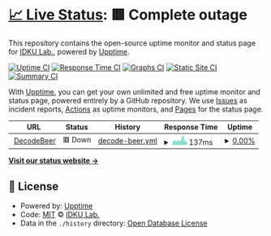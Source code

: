 # [📈 Live Status](https://status.idkulab.com): <!--live status--> **🟥 Complete outage**

This repository contains the open-source uptime monitor and status page for [IDKU Lab.](idkulab.com), powered by [Upptime](https://github.com/upptime/upptime).

[![Uptime CI](https://github.com/idkulab/upptime/workflows/Uptime%20CI/badge.svg)](https://github.com/idkulab/upptime/actions?query=workflow%3A%22Uptime+CI%22)
[![Response Time CI](https://github.com/idkulab/upptime/workflows/Response%20Time%20CI/badge.svg)](https://github.com/idkulab/upptime/actions?query=workflow%3A%22Response+Time+CI%22)
[![Graphs CI](https://github.com/idkulab/upptime/workflows/Graphs%20CI/badge.svg)](https://github.com/idkulab/upptime/actions?query=workflow%3A%22Graphs+CI%22)
[![Static Site CI](https://github.com/idkulab/upptime/workflows/Static%20Site%20CI/badge.svg)](https://github.com/idkulab/upptime/actions?query=workflow%3A%22Static+Site+CI%22)
[![Summary CI](https://github.com/idkulab/upptime/workflows/Summary%20CI/badge.svg)](https://github.com/idkulab/upptime/actions?query=workflow%3A%22Summary+CI%22)

With [Upptime](https://upptime.js.org), you can get your own unlimited and free uptime monitor and status page, powered entirely by a GitHub repository. We use [Issues](https://github.com/idkulab/upptime/issues) as incident reports, [Actions](https://github.com/idkulab/upptime/actions) as uptime monitors, and [Pages](https://status.idkulab.com) for the status page.

<!--start: status pages-->
<!-- This summary is generated by Upptime (https://github.com/upptime/upptime) -->
<!-- Do not edit this manually, your changes will be overwritten -->
<!-- prettier-ignore -->
| URL | Status | History | Response Time | Uptime |
| --- | ------ | ------- | ------------- | ------ |
| <img alt="" src="https://icons.duckduckgo.com/ip3/decodebeer.com.ico" height="13"> [DecodeBeer](https://decodebeer.com) | 🟥 Down | [decode-beer.yml](https://github.com/idkulab/upptime/commits/HEAD/history/decode-beer.yml) | <details><summary><img alt="Response time graph" src="./graphs/decode-beer/response-time-week.png" height="20"> 137ms</summary><br><a href="https://status.idkulab.com/history/decode-beer"><img alt="Response time 131" src="https://img.shields.io/endpoint?url=https%3A%2F%2Fraw.githubusercontent.com%2Fidkulab%2Fupptime%2FHEAD%2Fapi%2Fdecode-beer%2Fresponse-time.json"></a><br><a href="https://status.idkulab.com/history/decode-beer"><img alt="24-hour response time 105" src="https://img.shields.io/endpoint?url=https%3A%2F%2Fraw.githubusercontent.com%2Fidkulab%2Fupptime%2FHEAD%2Fapi%2Fdecode-beer%2Fresponse-time-day.json"></a><br><a href="https://status.idkulab.com/history/decode-beer"><img alt="7-day response time 137" src="https://img.shields.io/endpoint?url=https%3A%2F%2Fraw.githubusercontent.com%2Fidkulab%2Fupptime%2FHEAD%2Fapi%2Fdecode-beer%2Fresponse-time-week.json"></a><br><a href="https://status.idkulab.com/history/decode-beer"><img alt="30-day response time 125" src="https://img.shields.io/endpoint?url=https%3A%2F%2Fraw.githubusercontent.com%2Fidkulab%2Fupptime%2FHEAD%2Fapi%2Fdecode-beer%2Fresponse-time-month.json"></a><br><a href="https://status.idkulab.com/history/decode-beer"><img alt="1-year response time 131" src="https://img.shields.io/endpoint?url=https%3A%2F%2Fraw.githubusercontent.com%2Fidkulab%2Fupptime%2FHEAD%2Fapi%2Fdecode-beer%2Fresponse-time-year.json"></a></details> | <details><summary><a href="https://status.idkulab.com/history/decode-beer">0.00%</a></summary><a href="https://status.idkulab.com/history/decode-beer"><img alt="All-time uptime 71.90%" src="https://img.shields.io/endpoint?url=https%3A%2F%2Fraw.githubusercontent.com%2Fidkulab%2Fupptime%2FHEAD%2Fapi%2Fdecode-beer%2Fuptime.json"></a><br><a href="https://status.idkulab.com/history/decode-beer"><img alt="24-hour uptime 0.00%" src="https://img.shields.io/endpoint?url=https%3A%2F%2Fraw.githubusercontent.com%2Fidkulab%2Fupptime%2FHEAD%2Fapi%2Fdecode-beer%2Fuptime-day.json"></a><br><a href="https://status.idkulab.com/history/decode-beer"><img alt="7-day uptime 0.00%" src="https://img.shields.io/endpoint?url=https%3A%2F%2Fraw.githubusercontent.com%2Fidkulab%2Fupptime%2FHEAD%2Fapi%2Fdecode-beer%2Fuptime-week.json"></a><br><a href="https://status.idkulab.com/history/decode-beer"><img alt="30-day uptime 1.38%" src="https://img.shields.io/endpoint?url=https%3A%2F%2Fraw.githubusercontent.com%2Fidkulab%2Fupptime%2FHEAD%2Fapi%2Fdecode-beer%2Fuptime-month.json"></a><br><a href="https://status.idkulab.com/history/decode-beer"><img alt="1-year uptime 71.90%" src="https://img.shields.io/endpoint?url=https%3A%2F%2Fraw.githubusercontent.com%2Fidkulab%2Fupptime%2FHEAD%2Fapi%2Fdecode-beer%2Fuptime-year.json"></a></details>

<!--end: status pages-->

[**Visit our status website →**](https://status.idkulab.com)

## 📄 License

- Powered by: [Upptime](https://github.com/upptime/upptime)
- Code: [MIT](./LICENSE) © [IDKU Lab.](idkulab.com)
- Data in the `./history` directory: [Open Database License](https://opendatacommons.org/licenses/odbl/1-0/)
